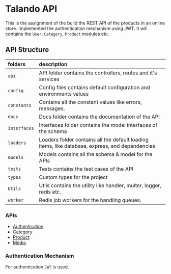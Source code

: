 # Talando API

This is the assignment of the build the REST API of the products in an online store. Implemented the authentication mechanism using JWT. It will contains the `User`, `Category`, `Product` modules etc.

## API Structure

| folders      | description                                                                                     |
| :----------- | :---------------------------------------------------------------------------------------------- |
| `api`        | API folder contains the controllers, routes and it's services                                   |
| `config`     | Config files contains default configuration and environments values                             |
| `constants`  | Contains all the constant values like errors, messages.                                         |
| `docs`       | Docs folder contains the documentation of the API                                               |
| `interfaces` | Interfaces folder contains the model interfaces of the schema                                   |
| `loaders`    | Loaders folder contains all the default loading items, like database, express, and dependencies |
| `models`     | Models contains all the schema & model for the APIs                                             |
| `tests`      | Tests contains the test cases of the API                                                        |
| `types`      | Custom types for the project                                                                    |
| `Utils`      | Utils contains the utility like handler, multer, logger, redis etc.                             |
| `worker`     | Redis job workers for the handling queues.                                                      |

### APIs

- [Authentication](./authentication.md)
- [Category](./category.md)
- [Product](./product.md)
- [Media](./media.md)

### Authentication Mechanism

For authentication `JWT` is used.
